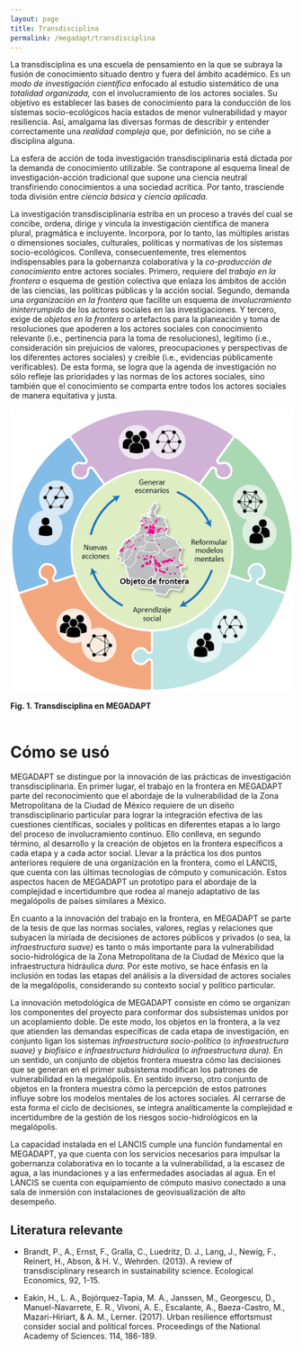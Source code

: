 ```yaml
---
layout: page
title: Transdisciplina
permalink: /megadapt/transdisciplina
---
```


La transdisciplina es una escuela de pensamiento en la que se subraya la fusión de conocimiento situado dentro y fuera del ámbito académico. Es un _modo de investigación científica_ enfocado al estudio sistemático de una _totalidad organizada,_ con el involucramiento de los actores sociales. Su objetivo es establecer las bases de conocimiento para la conducción de los sistemas socio-ecológicos hacia estados de menor vulnerabilidad y mayor resiliencia. Así, amalgama las diversas formas de describir y entender correctamente una _realidad compleja_ que, por definición, no se ciñe a disciplina alguna.

La esfera de acción de toda investigación transdisciplinaria está dictada por la demanda de conocimiento utilizable. Se contrapone al esquema lineal de investigación-acción tradicional que supone una ciencia neutral transfiriendo conocimientos a una sociedad acrítica. Por tanto, trasciende toda división entre _ciencia básica_ y _ciencia aplicada._

La investigación transdisciplinaria estriba en un proceso a través del cual se concibe, ordena, dirige y vincula la investigación científica de manera plural, pragmática e incluyente. Incorpora, por lo tanto, las múltiples aristas o dimensiones sociales, culturales, políticas y normativas de los sistemas socio-ecológicos. Conlleva, consecuentemente, tres elementos indispensables para la gobernanza colaborativa y la _co-producción de conocimiento_ entre actores sociales. Primero, requiere del _trabajo en la frontera_ o esquema de gestión colectiva que enlaza los ámbitos de acción de las ciencias, las políticas públicas y la acción social. Segundo, demanda una _organización en la frontera_ que facilite un esquema de _involucramiento ininterrumpido_ de los actores sociales en las investigaciones. Y tercero, exige de _objetos en la frontera_ o artefactos para la planeación y toma de resoluciones que apoderen a los actores sociales con conocimiento relevante (i.e., pertinencia para la toma de resoluciones), legítimo (i.e., consideración sin prejuicios de valores, preocupaciones y perspectivas de los diferentes actores sociales) y creíble (i.e., evidencias públicamente verificables). De esta forma, se logra  que la agenda de investigación no sólo refleje las prioridades y las normas de los actores sociales, sino también  que el conocimiento se comparta entre todos los actores sociales de manera equitativa y justa.

![Transdisciplina](/assets/transdisciplina/Fig_1_Transdicsiplina.png)

**Fig. 1. Transdisciplina en MEGADAPT**
<br>
<br>

# Cómo se usó

MEGADAPT se distingue por la innovación de las prác­ticas de investigación transdisciplinaria. En primer lugar, el trabajo en la frontera en MEGADAPT parte del reconocimiento que el abordaje de la vulnerabilidad de la Zona Metropolitana de la Ciudad de México requiere de un diseño transdisciplinario particular para lograr la integración efectiva de las cuestiones científicas, sociales y políticas en diferentes etapas a lo largo del proceso de involucramiento continuo. Ello conlleva, en segundo término, al desarrollo y la creación de objetos en la frontera específicos a cada etapa y a cada actor social. Llevar a la práctica los dos puntos anteriores requiere de una organización en la frontera, como el LANCIS, que cuenta con las últimas tecnologías de cómputo y comunicación. Estos aspectos hacen de MEGADAPT un prototipo para el abordaje de la complejidad e incertidumbre que rodea al manejo adaptativo de las megalópolis de países similares a México.

En cuanto a la innovación del trabajo en la frontera, en MEGADAPT se parte de la tesis de que las normas sociales, valores, reglas y relaciones que subyacen la miríada de decisiones de actores públicos y privados (o sea, la _infraestructura suave)_ es tanto o más importante para la vulnerabilidad socio-hidrológica de la Zona Metropolitana de la Ciudad de México que la infraestructura hidráulica _dura._  Por este motivo, se hace énfasis en la inclusión en todas las etapas del análisis a la diversidad de actores sociales de la megalópolis, considerando su contexto social y político particular.

La innovación metodológica de MEGADAPT consiste en cómo se organizan los componentes del proyecto para conformar dos subsistemas unidos por un acoplamiento doble. De este modo, los objetos en la frontera, a la vez que atienden las demandas específicas de cada etapa de investigación, en conjunto ligan los sistemas _infraestructura socio-política_ (o _infraestructura suave)_ y _biofísico e infraestructura hidráulica_ (o _infraestructura dura)._ En un sentido, un conjunto de objetos frontera muestra cómo las decisiones que se generan en el primer subsistema modifican los patrones de vulnerabilidad en la megalópolis. En sentido inverso, otro conjunto de objetos en la frontera muestra cómo la percepción de estos patrones influye sobre los modelos mentales de los actores sociales. Al cerrarse de esta forma el ciclo de decisiones, se integra analíticamente la complejidad e incertidumbre de la gestión de los riesgos socio-hidrológicos en la megalópolis.

La capacidad instalada en el LANCIS cumple una función fundamental en MEGADAPT, ya que cuenta con los servicios necesarios para impulsar la gobernanza colaborativa en lo tocante a la vulnerabilidad, a la escasez de agua, a las inundaciones y a las enfermedades asociadas al agua. En el LANCIS se cuenta con equipamiento de cómputo masivo conectado a una sala de inmersión con instalaciones de geovisualización de alto desempeño.

## Literatura relevante

* Brandt, P., A., Ernst, F., Gralla, C., Luedritz, D. J., Lang, J., Newig, F., Reinert, H., Abson, & H. V., Wehrden. (2013). A review of transdisciplinary research in sustainability science. Ecological Economics, 92, 1-15.

* Eakin, H., L. A., Bojórquez-Tapia, M. A., Janssen, M., Georgescu, D., Manuel-Navarrete, E. R., Vivoni, A. E., Escalante, A., Baeza-Castro, M., Mazari-Hiriart, & A. M., Lerner. (2017). Urban resilience effortsmust consider social and political forces. Proceedings of the National Academy of Sciences. 114, 186-189.
